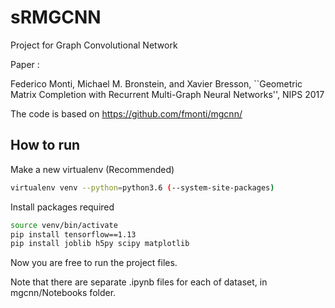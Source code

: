# sRMGCNN
Project for Graph Convolutional Network

Paper : 

Federico Monti, Michael M. Bronstein, and Xavier Bresson, ``Geometric Matrix Completion with Recurrent Multi-Graph Neural Networks'', NIPS 2017

The code is based on https://github.com/fmonti/mgcnn/

## How to run

Make a new virtualenv (Recommended)
```sh
virtualenv venv --python=python3.6 (--system-site-packages)
```

Install packages required
```sh
source venv/bin/activate
pip install tensorflow==1.13
pip install joblib h5py scipy matplotlib
```

Now you are free to run the project files.

Note that there are separate .ipynb files for each of dataset, in mgcnn/Notebooks folder.
